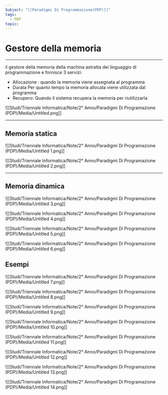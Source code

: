 ```yaml
---
Subject: "[[Paradigmi Di Programmazione(PDP)]]"
tags:
  - PDP
topic:
---
```

# Gestore della memoria
---

il gestore della memoria della machina astratta dei linguaggio di programmazione e fornisce 3 servizi:

- Allocazione : quando la memoria viene assegnata al programma
- Durata Per quanto tempo la memoria allocata viene utilizzata dal programma
- Recupero: Quando il sistema recupera la
memoria per riutilizzarla

![[Studi/Triennale Informatica/Note/2° Anno/Paradigmi Di Programazione (PDP)/Media/Untitled.png]]

---

## Memoria statica

![[Studi/Triennale Informatica/Note/2° Anno/Paradigmi Di Programazione (PDP)/Media/Untitled 1.png]]

![[Studi/Triennale Informatica/Note/2° Anno/Paradigmi Di Programazione (PDP)/Media/Untitled 2.png]]

---

## Memoria dinamica

![[Studi/Triennale Informatica/Note/2° Anno/Paradigmi Di Programazione (PDP)/Media/Untitled 3.png]]

![[Studi/Triennale Informatica/Note/2° Anno/Paradigmi Di Programazione (PDP)/Media/Untitled 4.png]]

![[Studi/Triennale Informatica/Note/2° Anno/Paradigmi Di Programazione (PDP)/Media/Untitled 5.png]]

![[Studi/Triennale Informatica/Note/2° Anno/Paradigmi Di Programazione (PDP)/Media/Untitled 6.png]]

## Esempi

![[Studi/Triennale Informatica/Note/2° Anno/Paradigmi Di Programazione (PDP)/Media/Untitled 7.png]]

![[Studi/Triennale Informatica/Note/2° Anno/Paradigmi Di Programazione (PDP)/Media/Untitled 8.png]]

![[Studi/Triennale Informatica/Note/2° Anno/Paradigmi Di Programazione (PDP)/Media/Untitled 9.png]]

![[Studi/Triennale Informatica/Note/2° Anno/Paradigmi Di Programazione (PDP)/Media/Untitled 10.png]]

![[Studi/Triennale Informatica/Note/2° Anno/Paradigmi Di Programazione (PDP)/Media/Untitled 11.png]]

![[Studi/Triennale Informatica/Note/2° Anno/Paradigmi Di Programazione (PDP)/Media/Untitled 12.png]]

![[Studi/Triennale Informatica/Note/2° Anno/Paradigmi Di Programazione (PDP)/Media/Untitled 13.png]]

![[Studi/Triennale Informatica/Note/2° Anno/Paradigmi Di Programazione (PDP)/Media/Untitled 14.png]]
